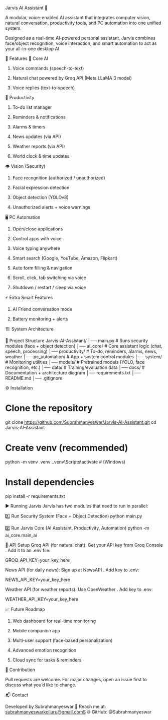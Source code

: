 Jarvis AI Assistant 🤖

A modular, voice-enabled AI assistant that integrates computer vision, natural conversation, productivity tools, and PC automation into one unified system.

Designed as a real-time AI-powered personal assistant, Jarvis combines face/object recognition, voice interaction, and smart automation to act as your all-in-one desktop AI.

🚀 Features
🧠 Core AI

1. Voice commands (speech-to-text)

2. Natural chat powered by Groq API (Meta LLaMA 3 model)

3. Voice replies (text-to-speech)

📅 Productivity

1. To-do list manager

2. Reminders & notifications

3. Alarms & timers

4. News updates (via API)

5. Weather reports (via API)

6. World clock & time updates

👁️ Vision (Security)

1. Face recognition (authorized / unauthorized)

2. Facial expression detection

3. Object detection (YOLOv8)

4. Unauthorized alerts + voice warnings

🖥️ PC Automation

1. Open/close applications

2. Control apps with voice

3. Voice typing anywhere

4. Smart search (Google, YouTube, Amazon, Flipkart)

5. Auto form filling & navigation

6. Scroll, click, tab switching via voice

7. Shutdown / restart / sleep via voice

⚡ Extra Smart Features

1. AI Friend conversation mode

2. Battery monitoring + alerts

🏗️ System Architecture

📂 Project Structure
Jarvis-AI-Assistant/
│── main.py                  # Runs security modules (face + object detection)
│── ai_core/                 # Core assistant logic (chat, speech, processing)
│── productivity/            # To-do, reminders, alarms, news, weather
│── pc_automation/           # App + system control modules
│── system/                  # Monitoring utilities
│── models/                  # Pretrained models (YOLO, face recognition, etc.)
│── data/                    # Training/evaluation data
│── docs/                    # Documentation + architecture diagram
│── requirements.txt
│── README.md
│── .gitignore

⚙️ Installation
# Clone the repository
git clone https://github.com/Subrahmanyeswar/Jarvis-AI-Assistant.git
cd Jarvis-AI-Assistant

# Create venv (recommended)
python -m venv .venv
.\.venv\Scripts\activate   # (Windows)

# Install dependencies
pip install -r requirements.txt

▶️ Running Jarvis
Jarvis has two modules that need to run in parallel:

1️⃣ Run Security System (Face + Object Detection)
python main.py

2️⃣ Run Jarvis Core (AI Assistant, Productivity, Automation)
python -m ai_core.main_ai

🔑 API Setup
Groq API (for natural chat):
Get your API key from Groq Console
.
Add it to an .env file:

GROQ_API_KEY=your_key_here


News API (for daily news):
Sign up at NewsAPI
.
Add key to .env:

NEWS_API_KEY=your_key_here


Weather API (for weather reports):
Use OpenWeather
.
Add key to .env:

WEATHER_API_KEY=your_key_here


📈 Future Roadmap

 1. Web dashboard for real-time monitoring

 2. Mobile companion app

 3. Multi-user support (face-based personalization)

 4. Advanced emotion recognition

 5. Cloud sync for tasks & reminders

🤝 Contribution

Pull requests are welcome. For major changes, open an issue first to discuss what you’d like to change.

📬 Contact

Developed by Subrahmanyeswar
📧 Reach me at: subrahmanyeswarkolluru@gmail.comS
🌐 GitHub: @Subrahmanyeswar
